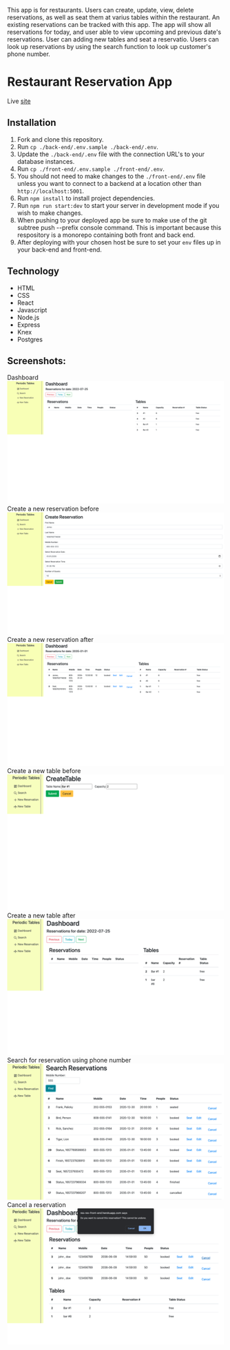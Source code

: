 This app is for restaurants. Users can create, update, view, delete reservations, as well as seat them at varius tables within the restaurant. An existing reservations can be tracked with this app. The app will show all reservations for today, and user able to view upcoming and previous date's reservations. User can adding new tables and seat a reservatio. Users can look up reservations by using the search function to look up customer's phone number.

# Restaurant Reservation App
Live [site](https://res-rev-front-end.herokuapp.com/dashboard)


## Installation

1. Fork and clone this repository.
1. Run `cp ./back-end/.env.sample ./back-end/.env`.
1. Update the `./back-end/.env` file with the connection URL's to your database instances.
1. Run `cp ./front-end/.env.sample ./front-end/.env`.
1. You should not need to make changes to the `./front-end/.env` file unless you want to connect to a backend at a location other than `http://localhost:5001`.
1. Run `npm install` to install project dependencies.
1. Run `npm run start:dev` to start your server in development mode if you wish to make changes.
1. When pushing to your deployed app be sure to make use of the git subtree push --prefix <file> console command. This is important because this respository is a monorepo containing both front and back end.
1. After deploying with your chosen host be sure to set your `env` files up in your back-end and front-end.  


## Technology

* HTML
* CSS
* React
* Javascript
* Node.js
* Express
* Knex  
* Postgres 

## Screenshots: 
  Dashboard
![Dashboard](screenshots/Dashboard.png)
  Create a new reservation before
![Create-Res-before](screenshots/Create-Res-before.png)
  Create a new reservation after
![Create-res-after](screenshots/Create-res-after.png)
  Create a new table before
![Create-table-before](screenshots/Create-table-before.png)
  Create a new table after
![Create-table-after](screenshots/Create-table-after.png)
  Search for reservation using phone number
![Search-phone-num](screenshots/Search-phone-num.png)
  Cancel a reservation
![Cancel-res](screenshots/Cancel-res.png)
